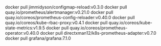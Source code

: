 docker pull jimmidyson/configmap-reload:v0.3.0
docker pull quay.io/prometheus/alertmanager:v0.21.0
docker pull quay.io/coreos/prometheus-config-reloader:v0.40.0
docker pull quay.io/coreos/kube-rbac-proxy:v0.4.1
docker pull quay.io/coreos/kube-state-metrics:v1.9.5
docker pull quay.io/coreos/prometheus-operator:v0.40.0
docker pull directxman12/k8s-prometheus-adapter:v0.7.0
docker pull grafana/grafana:7.1.0